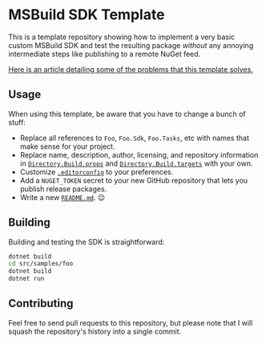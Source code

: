 # MSBuild SDK Template

This is a template repository showing how to implement a very basic custom
MSBuild SDK and test the resulting package *without* any annoying intermediate
steps like publishing to a remote NuGet feed.

[Here is an article detailing some of the problems that this template solves.](https://alexrp.com/Articles/Sanely+Testing+MSBuild+SDKs)

## Usage

When using this template, be aware that you have to change a bunch of stuff:

* Replace all references to `Foo`, `Foo.Sdk`, `Foo.Tasks`, etc with names that
  make sense for your project.
* Replace name, description, author, licensing, and repository information in
  [`Directory.Build.props`](Directory.Build.props) and
  [`Directory.Build.targets`](Directory.Build.targets) with your own.
* Customize [`.editorconfig`](.editorconfig) to your preferences.
* Add a `NUGET_TOKEN` secret to your new GitHub repository that lets you publish
  release packages.
* Write a new [`README.md`](README.md). 😉

## Building

Building and testing the SDK is straightforward:

```bash
dotnet build
cd src/samples/foo
dotnet build
dotnet run
```

## Contributing

Feel free to send pull requests to this repository, but please note that I will
squash the repository's history into a single commit.
